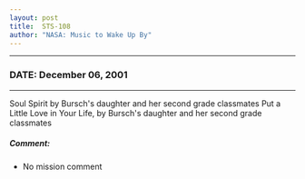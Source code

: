```yaml
---
layout: post
title:  STS-108
author: "NASA: Music to Wake Up By"
---
```


----
### DATE: December 06, 2001
----
Soul Spirit by Bursch's daughter and her second grade classmates
Put a Little Love in Your Life, by Bursch's daughter and her second grade classmates

##### Comment:
* No mission comment
